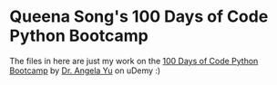 # Queena Song's 100 Days of Code Python Bootcamp 

The files in here are just my work on the [100 Days of Code Python Bootcamp](https://www.udemy.com/course/100-days-of-code/) by [Dr. Angela Yu](https://www.udemy.com/course/100-days-of-code/#instructor-1) on uDemy :)
